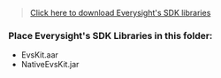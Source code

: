 > [Click here to download Everysight's SDK libraries](https://github.com/everysight-maverick/sdk/tree/main)

### Place Everysight's SDK Libraries in this folder:

- EvsKit.aar
- NativeEvsKit.jar
